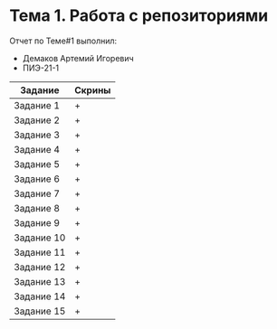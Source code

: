 # Тема 1. Работа с репозиториями
Отчет по Теме#1 выполнил:
- Демаков Артемий Игоревич
- ПИЭ-21-1
  
| Задание | Скрины |
| ------ | ------ |
| Задание 1 | + | 
| Задание 2 | + |
| Задание 3 | + | 
| Задание 4 | + | 
| Задание 5 | + |
| Задание 6 | + |
| Задание 7 | + |
| Задание 8 | + |
| Задание 9 | + |
| Задание 10 | + |
| Задание 11 | + |
| Задание 12 | + |
| Задание 13 | + |
| Задание 14 | + |
| Задание 15 | + |
